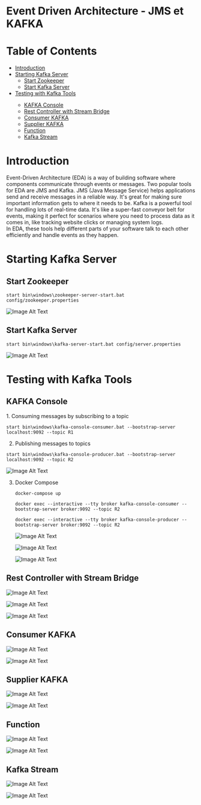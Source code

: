 # Event Driven Architecture - JMS et KAFKA
# Table of Contents
<ul>
  <li><a href="#introduction">Introduction</a></li>
  <li>
    <a href="#start-kafka-server">Starting Kafka Server</a>
    <ul>
      <li><a href="#start-zookeeper">Start Zookeeper</a></li>
      <li><a href="#start-kafka-server">Start Kafka Server</a></li>
    </ul>
  </li>
  <li><a href="#testing-with-kafka-tools">Testing with Kafka Tools</a></li>
  <ul>
    <li><a href="#kafka-console">KAFKA Console</a></li>
    <li><a href="#rest-controller-with-stream-bridge">Rest Controller with Stream Bridge</a></li>
    <li><a href="#consumer-kafka">Consumer KAFKA</a></li>
    <li><a href="#supplier-kafka">Supplier KAFKA</a></li>
    <li><a href="#function-kafka">Function</a></li>
    <li><a href="#kafka-stream">Kafka Stream</a></li>
  </ul>
</ul>

<h1 id="introduction">Introduction</h1>

Event-Driven Architecture (EDA) is a way of building software where components communicate through events or messages. Two popular tools for EDA are JMS and Kafka.
JMS (Java Message Service) helps applications send and receive messages in a reliable way. It's great for making sure important information gets to where it needs to be.
Kafka is a powerful tool for handling lots of real-time data. It's like a super-fast conveyor belt for events, making it perfect for scenarios where you need to process data as it comes in, like tracking website clicks or managing system logs.<br>
In EDA, these tools help different parts of your software talk to each other efficiently and handle events as they happen.

<h1 id="starting-kafka-server">Starting Kafka Server</h1>
<h2 id="start-zookeeper">Start Zookeeper</h2>

`start bin\windows\zookeeper-server-start.bat config/zookeeper.properties`

![Image Alt Text](/Kafka/Zookeeper.PNG)

<h2 id="start-kafka-server">Start Kafka Server</h2>

`start bin\windows\kafka-server-start.bat config/server.properties`

![Image Alt Text](/Kafka/kafka.PNG)

<h1 id="testing-with-kafka-tools">Testing with Kafka Tools</h1>
<h2 id="kafka-console">KAFKA Console</h2>
1. Consuming messages by subscribing to a topic<br>

`start bin\windows\kafka-console-consumer.bat --bootstrap-server localhost:9092 --topic R1`

2. Publishing messages to topics<br>

`start bin\windows\kafka-console-producer.bat --bootstrap-server localhost:9092 --topic R2`

![Image Alt Text](/Kafka/consoleKafka.PNG)

3. Docker Compose
   
   `docker-compose up`

   `docker exec --interactive --tty broker kafka-console-consumer --bootstrap-server broker:9092 --topic R2`

   `docker exec --interactive --tty broker kafka-console-producer --bootstrap-server broker:9092 --topic R2`

   ![Image Alt Text](/Kafka/docker-compose1.PNG)

    ![Image Alt Text](/Kafka/docker-console1.PNG)

    ![Image Alt Text](/Kafka/docker-console2.PNG)
   
<h2 id="rest-controller-with-stream-bridge">Rest Controller with Stream Bridge</h2>

![Image Alt Text](/Kafka/publishRestController.PNG)

![Image Alt Text](/Kafka/Cons.PNG)

![Image Alt Text](/Kafka/cons3.PNG)

<h2 id="consumer-kafka">Consumer KAFKA</h2>

![Image Alt Text](/Kafka/PageEventConsumer.PNG)

![Image Alt Text](/Kafka/pageCons.PNG)


<h2 id="supplier-kafka">Supplier KAFKA</h2>

![Image Alt Text](/Kafka/supplier1.PNG)

![Image Alt Text](/Kafka/supp.PNG)
<h2 id="function-kafka">Function</h2>

![Image Alt Text](/Kafka/f.PNG)

![Image Alt Text](/Kafka/f2.PNG)

<h2 id="kafka-stream">Kafka Stream</h2>

![Image Alt Text](/Kafka/KafkaStream.PNG)

![Image Alt Text](/Kafka/hhhhh.png)






